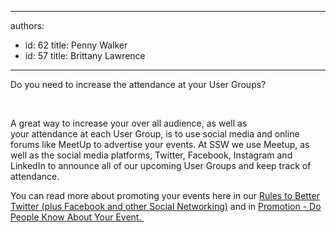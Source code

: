 

---
authors:
  - id: 62
    title: Penny Walker
  - id: 57
    title: Brittany Lawrence
---




<span class='intro'> ​​​Do you need to increase the attendance at your User Groups?<br> </span>

<p><br></p><p>A great way to increase your over all&#160;audience, as well as your&#160;attendance&#160;at each&#160;User Group, is&#160;to use social media and online forums like MeetUp to advertise your events. At SSW we use Meetup, as well as the social media platforms, Twitter, Facebook, Instagram and LinkedIn to announce all of our upcoming User Groups and keep track of attendance.&#160;&#160;<br></p><p>​You can read more about promoting your events here in our <a href="/_layouts/15/FIXUPREDIRECT.ASPX?WebId=3dfc0e07-e23a-4cbb-aac2-e778b71166a2&amp;TermSetId=07da3ddf-0924-4cd2-a6d4-a4809ae20160&amp;TermId=42ac98b1-427f-4ac8-823d-f2b4c258e16b">Rules to Better Twitter (plus Facebook and other Social Networking)</a> and in&#160;<a href="/_layouts/15/FIXUPREDIRECT.ASPX?WebId=3dfc0e07-e23a-4cbb-aac2-e778b71166a2&amp;TermSetId=07da3ddf-0924-4cd2-a6d4-a4809ae20160&amp;TermId=ff9543a1-ea21-4302-91e9-57fa371afa05">Promotion - Do People Know About Your Event.&#160;​</a><br>​<br>​<br></p><p><br></p><p><br></p>


